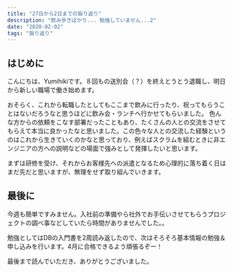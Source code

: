 ```yaml
---
title: "27日から2日までの振り返り"
description: "飲み歩きばかり... 勉強していません...2"
date: "2020-02-02"
tags: "振り返り"
---
```


## はじめに

こんにちは、Yumihikiです。８回もの送別会（？）を終えとうとう退職し、明日から新しい職場で働き始めます。

おそらく、これから転職したとしてもここまで飲みに行ったり、祝ってもらうことはないだろうなと思うほどに飲み会・ランチへ行かせてもらいました。
色んな方からの依頼をこなす部署だったこともあり、たくさんの人との交流をさせてもらえて本当に良かったなと思いました。この色々な人との交流した経験というのはこれから生きていくのかなと思っており、例えばスクラムを組むときに非エンジニアの方への説明などの場面で強みとして発揮したいと思います。

まずは研修を受け、それからお客様先への派遣となるため心理的に落ち着く日はまだ先だと思いますが、無理をせず取り組んでいきます。

## 最後に

今週も簡単ですみません。入社前の準備やら社外でお手伝いさせてもらうプロジェクトの調べ事などしていたら時間がありませんでした。。

勉強としてはDBの入門書を2周読み返したので、次はそろそろ基本情報の勉強＆申し込みを行います。4月に合格できるよう頑張るぞー！

最後まで読んでいただき、ありがとうございました。
